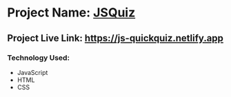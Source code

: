 # Project Name: [JSQuiz](https://js-quickquiz.netlify.app)

## Project Live Link: https://js-quickquiz.netlify.app

### Technology Used:
- JavaScript
- HTML
- CSS